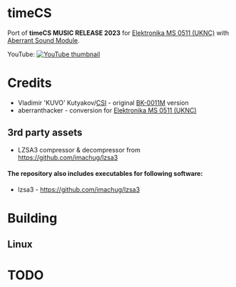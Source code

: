 # timeCS
Port of **timeCS MUSIC RELEASE 2023** for [Elektronika MS 0511 (UKNC)](https://en.wikipedia.org/wiki/UKNC) with [Aberrant Sound Module](https://github.com/aberranthacker/aberrant_sound_module).

YouTube:
[![YouTube thumbnail](https://i.ytimg.com/vi/lhQL7rBA9as/hqdefault.jpg)](https://www.youtube.com/watch?v=lhQL7rBA9as)

# Credits
* Vladimir 'KUVO' Kutyakov/[CSI](https://csi.pdp-11.ru/) - original [BK-0011M](https://en.wikipedia.org/wiki/Electronika_BK) version
* aberranthacker - conversion for [Elektronika MS 0511 (UKNC)](https://en.wikipedia.org/wiki/UKNC)

## 3rd party assets
* LZSA3 compressor & decompressor from https://github.com/imachug/lzsa3
#### The repository also includes executables for following software:
* lzsa3 - https://github.com/imachug/lzsa3

# Building
## Linux

# TODO
